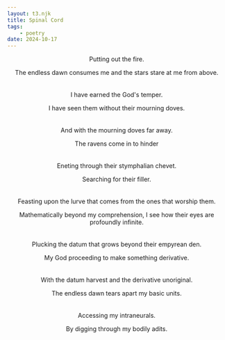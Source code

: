 ```yaml
---
layout: t3.njk
title: Spinal Cord
tags:
    - poetry
date: 2024-10-17
---
```


<style>
   p{
    text-align: center;
   }

   h2{
    text-align: center;
   }
</style>

Putting out the fire.

The endless dawn consumes me and the stars stare at me from above.
<br><br><br>
I have earned the God's temper.

I have seen them without their mourning doves.
<br><br><br>
And with the mourning doves far away.

The ravens come in to hinder
<br><br><br>
Eneting through their stymphalian chevet.

Searching for their filler.
<br><br><br>
Feasting upon the lurve that comes from the ones that worship them.

Mathematically beyond my comprehension, I see how their eyes are profoundly infinite.
<br><br><br>
Plucking the datum that grows beyond their empyrean den.

My God proceeding to make something derivative.
<br><br><br>
With the datum harvest and the derivative unoriginal.

The endless dawn tears apart my basic units.
<br><br><br>
Accessing my intraneurals.

By digging through my bodily adits.